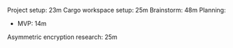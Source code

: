 Project setup: 23m
Cargo workspace setup: 25m
Brainstorm: 48m
Planning:
- MVP: 14m

Asymmetric encryption research: 25m
